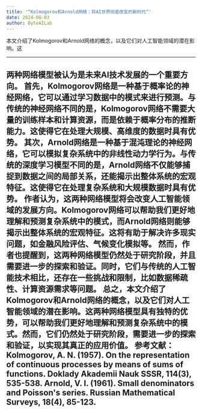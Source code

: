 ```yaml
---
title: '“Kolmogorov和Arnold网络：将AI世界彻底改变的新时代”'
date: 2024-06-03
author: ByteAILab
---
```


本文介绍了Kolmogorov和Arnold网络的概念，以及它们对人工智能领域的潜在影响。这

---
两种网络模型被认为是未来AI技术发展的一个重要方向。
首先，Kolmogorov网络是一种基于概率论的神经网络，它可以通过学习数据中的模式来进行预测。与传统的神经网络不同的是，Kolmogorov网络不需要大量的训练样本和计算资源，而是依赖于概率分布的推断能力。这使得它在处理大规模、高维度的数据时具有优势。
其次，Arnold网络是一种基于混沌理论的神经网络，它可以模拟复杂系统中的非线性动力学行为。与传统的深度学习模型不同的是，Arnold网络不仅能够捕捉到数据之间的局部关系，还能揭示出整体系统的宏观特征。这使得它在处理复杂系统和大规模数据时具有优势。
作者认为，这两种网络模型将会改变人工智能领域的发展方向。Kolmogorov网络可以帮助我们更好地理解和预测复杂系统中的模式，而Arnold网络则能够揭示出整体系统的宏观特征。这将有助于解决许多现实问题，如金融风险评估、气候变化模拟等。
然而，作者也提醒到，这两种网络模型仍然处于研究阶段，并且需要进一步的探索和验证。同时，它们与传统的人工智能技术相比，还存在一些挑战和限制，比如数据稀疏性、计算资源需求等问题。
总之，本文介绍了Kolmogorov和Arnold网络的概念，以及它们对人工智能领域的潜在影响。这两种网络模型具有独特的优势，可以帮助我们更好地理解和预测复杂系统中的模式。然而，它们仍然处于研究阶段，需要进一步的探索和验证，以实现其真正的应用价值。
参考文献：
Kolmogorov, A. N. (1957). On the representation of continuous processes by means of sums of functions. Doklady Akademii Nauk SSSR, 114(3), 535-538.
Arnold, V. I. (1961). Small denominators and Poisson's series. Russian Mathematical Surveys, 18(4), 85-123.
---

